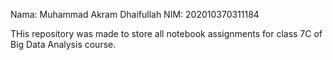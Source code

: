 Nama: Muhammad Akram Dhaifullah
NIM:  202010370311184

THis repository was made to store all notebook assignments for class 7C of Big Data Analysis course.
